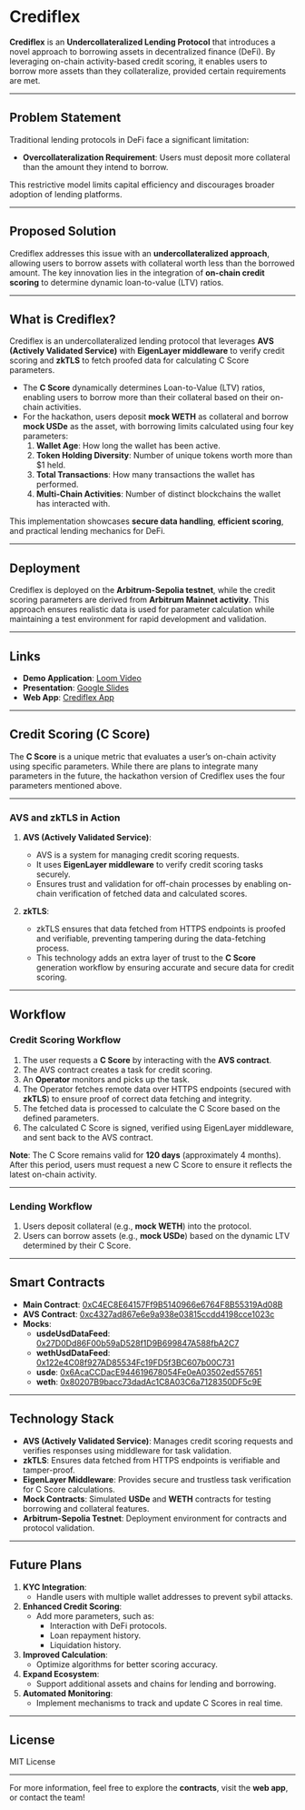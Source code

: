 # Crediflex

**Crediflex** is an **Undercollateralized Lending Protocol** that introduces a novel approach to borrowing assets in decentralized finance (DeFi). By leveraging on-chain activity-based credit scoring, it enables users to borrow more assets than they collateralize, provided certain requirements are met.

---

## Problem Statement

Traditional lending protocols in DeFi face a significant limitation:
- **Overcollateralization Requirement**: Users must deposit more collateral than the amount they intend to borrow.

This restrictive model limits capital efficiency and discourages broader adoption of lending platforms.

---

## Proposed Solution

Crediflex addresses this issue with an **undercollateralized approach**, allowing users to borrow assets with collateral worth less than the borrowed amount. The key innovation lies in the integration of **on-chain credit scoring** to determine dynamic loan-to-value (LTV) ratios. 

---

## What is Crediflex?

Crediflex is an undercollateralized lending protocol that leverages **AVS (Actively Validated Service)** with **EigenLayer middleware** to verify credit scoring and **zkTLS** to fetch proofed data for calculating C Score parameters. 

- The **C Score** dynamically determines Loan-to-Value (LTV) ratios, enabling users to borrow more than their collateral based on their on-chain activities.
- For the hackathon, users deposit **mock WETH** as collateral and borrow **mock USDe** as the asset, with borrowing limits calculated using four key parameters:
  1. **Wallet Age**: How long the wallet has been active.
  2. **Token Holding Diversity**: Number of unique tokens worth more than $1 held.
  3. **Total Transactions**: How many transactions the wallet has performed.
  4. **Multi-Chain Activities**: Number of distinct blockchains the wallet has interacted with.

This implementation showcases **secure data handling**, **efficient scoring**, and practical lending mechanics for DeFi.

---

## Deployment

Crediflex is deployed on the **Arbitrum-Sepolia testnet**, while the credit scoring parameters are derived from **Arbitrum Mainnet activity**. This approach ensures realistic data is used for parameter calculation while maintaining a test environment for rapid development and validation.

---

## Links

- **Demo Application**: [Loom Video](https://www.loom.com/share/f2f07bec1d7f4a16a265d5c2e15b4fd5?sid=6b59d2d7-8cec-4437-b5a9-5837ee9344db)
- **Presentation**: [Google Slides](https://docs.google.com/presentation/d/1jzdRC5VvygoHkkKyZcC22kcvkAqC7YxsAfnADTBuLmU/edit#slide=id.g1f1ce5643d3_0_0)
- **Web App**: [Crediflex App](https://crediflex.vercel.app/)

---

## Credit Scoring (C Score)

The **C Score** is a unique metric that evaluates a user’s on-chain activity using specific parameters. While there are plans to integrate many parameters in the future, the hackathon version of Crediflex uses the four parameters mentioned above.

---

### AVS and zkTLS in Action

1. **AVS (Actively Validated Service)**:
   - AVS is a system for managing credit scoring requests.
   - It uses **EigenLayer middleware** to verify credit scoring tasks securely.
   - Ensures trust and validation for off-chain processes by enabling on-chain verification of fetched data and calculated scores.

2. **zkTLS**:
   - zkTLS ensures that data fetched from HTTPS endpoints is proofed and verifiable, preventing tampering during the data-fetching process.
   - This technology adds an extra layer of trust to the **C Score** generation workflow by ensuring accurate and secure data for credit scoring.

---

## Workflow

### Credit Scoring Workflow
1. The user requests a **C Score** by interacting with the **AVS contract**.
2. The AVS contract creates a task for credit scoring.
3. An **Operator** monitors and picks up the task.
4. The Operator fetches remote data over HTTPS endpoints (secured with **zkTLS**) to ensure proof of correct data fetching and integrity.
5. The fetched data is processed to calculate the C Score based on the defined parameters.
6. The calculated C Score is signed, verified using EigenLayer middleware, and sent back to the AVS contract.

**Note**: The C Score remains valid for **120 days** (approximately 4 months). After this period, users must request a new C Score to ensure it reflects the latest on-chain activity.

---

### Lending Workflow
1. Users deposit collateral (e.g., **mock WETH**) into the protocol.
2. Users can borrow assets (e.g., **mock USDe**) based on the dynamic LTV determined by their C Score.

---

## Smart Contracts

- **Main Contract**: [0xC4EC8E64157Ff9B5140966e6764F8B55319Ad08B](https://sepolia.arbiscan.io/address/0xC4EC8E64157Ff9B5140966e6764F8B55319Ad08B)
- **AVS Contract**: [0xc4327ad867e6e9a938e03815ccdd4198cce1023c](https://sepolia.arbiscan.io/address/0xc4327ad867e6e9a938e03815ccdd4198cce1023c)
- **Mocks**:
  - **usdeUsdDataFeed**: [0x27D0Dd86F00b59aD528f1D9B699847A588fbA2C7](https://sepolia.arbiscan.io/address/0x27D0Dd86F00b59aD528f1D9B699847A588fbA2C7)
  - **wethUsdDataFeed**: [0x122e4C08f927AD85534Fc19FD5f3BC607b00C731](https://sepolia.arbiscan.io/address/0x122e4C08f927AD85534Fc19FD5f3BC607b00C731)
  - **usde**: [0x6AcaCCDacE944619678054Fe0eA03502ed557651](https://sepolia.arbiscan.io/address/0x6AcaCCDacE944619678054Fe0eA03502ed557651)
  - **weth**: [0x80207B9bacc73dadAc1C8A03C6a7128350DF5c9E](https://sepolia.arbiscan.io/address/0x80207B9bacc73dadAc1C8A03C6a7128350DF5c9E)

---

## Technology Stack

- **AVS (Actively Validated Service)**: Manages credit scoring requests and verifies responses using middleware for task validation.
- **zkTLS**: Ensures data fetched from HTTPS endpoints is verifiable and tamper-proof.
- **EigenLayer Middleware**: Provides secure and trustless task verification for C Score calculations.
- **Mock Contracts**: Simulated **USDe** and **WETH** contracts for testing borrowing and collateral features.
- **Arbitrum-Sepolia Testnet**: Deployment environment for contracts and protocol validation.

---

## Future Plans

1. **KYC Integration**:
   - Handle users with multiple wallet addresses to prevent sybil attacks.
2. **Enhanced Credit Scoring**:
   - Add more parameters, such as:
     - Interaction with DeFi protocols.
     - Loan repayment history.
     - Liquidation history.
3. **Improved Calculation**:
   - Optimize algorithms for better scoring accuracy.
4. **Expand Ecosystem**:
   - Support additional assets and chains for lending and borrowing.
5. **Automated Monitoring**:
   - Implement mechanisms to track and update C Scores in real time.

---

## License
MIT License

---

For more information, feel free to explore the **contracts**, visit the **web app**, or contact the team!
